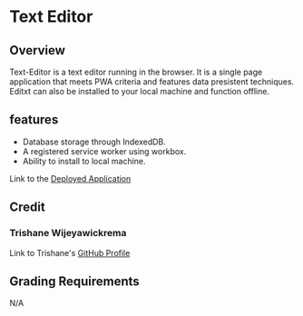 # Text Editor


## Overview

Text-Editor is a text editor running in the browser. It is a single page application that meets PWA criteria and features data presistent techniques. Editxt can also be installed to your local machine and function offline.

## features

- Database storage through IndexedDB.
- A registered service worker using workbox.
- Ability to install to local machine.

Link to the [Deployed Application](https://texteditor-fordevs.herokuapp.com/)

## Credit

### Trishane Wijeyawickrema
Link to Trishane's [GitHub Profile](https://github.com/Trishaneww)

## Grading Requirements

N/A
